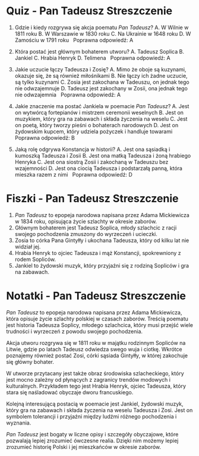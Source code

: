  # Quiz - Pan Tadeusz Streszczenie
1. Gdzie i kiedy rozgrywa się akcja poematu *Pan Tadeusz*?
   A. W Wilnie w 1811 roku
   B. W Warszawie w 1830 roku
   C. Na Ukrainie w 1648 roku
   D. W Zamościu w 1791 roku
   &nbsp;
   Poprawna odpowiedź: A

2. Która postać jest głównym bohaterem utworu?
   A. Tadeusz Soplica
   B. Jankiel
   C. Hrabia Henryk
   D. Telimena
   &nbsp;
   Poprawna odpowiedź: A

3. Jakie uczucie łączy Tadeusza i Zosię?
   A. Mimo że oboje są kuzynami, okazuje się, że są również miłośnikami
   B. Nie łączy ich żadne uczucie, są tylko kuzynami
   C. Zosia jest zakochana w Tadeuszu, on jednak tego nie odwzajemnuje
   D. Tadeusz jest zakochany w Zosii, ona jednak tego nie odwzajemnia
   &nbsp;
   Poprawna odpowiedź: A

4. Jakie znaczenie ma postać Jankiela w poemacie *Pan Tadeusz*?
   A. Jest on wytwórcą fortepianów i mistrzem ceremonii weselnych
   B. Jest on muzykiem, który gra na zabawach i składa życzenia na weselu
   C. Jest on poetą, który tworzy pieśni o bohaterach narodowych
   D. Jest on żydowskim kupcem, który udziela pożyczek i handluje towarami
   &nbsp;
   Poprawna odpowiedź: B

5. Jaką rolę odgrywa Konstancja w historii?
   A. Jest ona sąsiadką i kumoszką Tadeusza i Zosii
   B. Jest ona matką Tadeusza i żoną hrabiego Henryka
   C. Jest ona siostrą Zosii i zakochaną w Tadeuszu bez wzajemności
   D. Jest ona ciocią Tadeusza i podstarzałą panną, która mieszka razem z nimi
   &nbsp;
   Poprawna odpowiedź: D

# Fiszki - Pan Tadeusz Streszczenie
1. *Pan Tadeusz* to epopeja narodowa napisana przez Adama Mickiewicza w 1834 roku, opisująca życie szlachty w okresie zaborów.
2. Głównym bohaterem jest Tadeusz Soplica, młody szlachcic z racji swojego pochodzenia zmuszony do wyrzeczeń i ucieczki.
3. Zosia to córka Pana Gintyłły i ukochana Tadeusza, który od kilku lat nie widział jej.
4. Hrabia Henryk to ojciec Tadeusza i mąż Konstancji, spokrewniony z rodem Sopliców.
5. Jankiel to żydowski muzyk, który przyjaźni się z rodziną Sopliców i gra na zabawach.

# Notatki - Pan Tadeusz Streszczenie
*Pan Tadeusz* to epopeja narodowa napisana przez Adama Mickiewicza, która opisuje życie szlachty polskiej w czasach zaborów. Treścią poematu jest historia Tadeusza Soplicy, młodego szlachcica, który musi przejść wiele trudności i wyrzeczeń z powodu swojego pochodzenia.

Akcja utworu rozgrywa się w 1811 roku w majątku rodzinnym Sopliców na Litwie, gdzie po latach Tadeusz odwiedza swego wuja i ciotkę. Wkrótce poznajemy również postać Zosi, córki sąsiada Gintyłły, w której zakochuje się główny bohater.

W utworze przytacany jest także obraz środowiska szlacheckiego, który jest mocno zależny od płynących z zagranicy trendów modowych i kulturalnych. Przykładem tego jest Hrabia Henryk, ojciec Tadeusza, który stara się naśladować obyczaje dworu francuskiego.

Kolejną interesującą postacią w poemacie jest Jankiel, żydowski muzyk, który gra na zabawach i składa życzenia na weselu Tadeusza i Zosi. Jest on symbolem tolerancji i przyjaźni między ludźmi różnego pochodzenia i wyznania.

*Pan Tadeusz* jest bogaty w liczne opisy i szczegóły obyczajowe, które pozwalają lepiej zrozumieć ówczesne realia. Dzięki nim możemy lepiej zrozumieć historię Polski i jej mieszkańców w okresie zaborów.